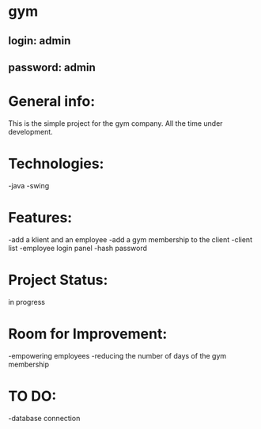 # gym

## login: admin
## password: admin

# General info: 
This is the simple project for the gym company. All the time under development.

# Technologies: 
-java 
-swing

# Features:
-add a klient and an employee
-add a gym membership to the client
-client list
-employee login panel
-hash password

# Project Status:
in progress

# Room for Improvement:
-empowering employees
-reducing the number of days of the gym membership

# TO DO:
-database connection
